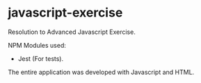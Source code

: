 # javascript-exercise

Resolution to Advanced Javascript Exercise.

NPM Modules used:
- Jest (For tests).

The entire application was developed with Javascript and HTML.
